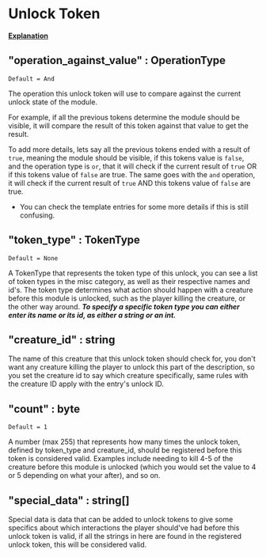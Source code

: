 # Unlock Token

[__Explanation__](https://oxyaine.github.io/RainWorldBestiary/articles/structure.html#unlock-tokens)

## "operation_against_value" : OperationType
`Default = And`

The operation this unlock token will use to compare against the current unlock state of the module. 

For example, if all the previous tokens determine the module should be visible, it will compare the result of this token against that value to get the result.

To add more details, lets say all the previous tokens ended with a result of `true`, meaning the module should be visible, if this tokens value is `false`, and the operation type is `or`, that it will check if the current result of `true` OR if this tokens value of `false` are true. The same goes with the `and` operation, it will check if the current result of `true` AND this tokens value of `false` are true.
- You can check the template entries for some more details if this is still confusing.


## "token_type" : TokenType
`Default = None`

A TokenType that represents the token type of this unlock, you can see a list of token types in the misc category, as well as their respective names and id's. The token type determines what action should happen with a creature before this module is unlocked, such as the player killing the creature, or the other way around.
***To specify a specific token type you can either enter its name or its id, as either a string or an int.***

## "creature_id" : string
The name of this creature that this unlock token should check for, you don't want any creature killing the player to unlock this part of the description, so you set the creature id to say which creature specifically, same rules with the creature ID apply with the entry's unlock ID.

## "count" : byte
`Default = 1`

A number (max 255) that represents how many times the unlock token, defined by token_type and creature_id, should be registered before this token is considered valid. Examples include needing to kill 4-5 of the creature before this module is unlocked (which you would set the value to 4 or 5 depending on what your after), and so on.

## "special_data" : string[]
Special data is data that can be added to unlock tokens to give some specifics about which interactions the player should've had before this unlock token is valid, if all the strings in here are found in the registered unlock token, this will be considered valid.
